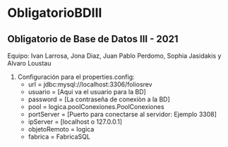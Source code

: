 # ObligatorioBDIII
## Obligatorio de Base de Datos III - 2021
Equipo: Ivan Larrosa, Jona Diaz, Juan Pablo Perdomo, Sophia Jasidakis y Alvaro Loustau

1. Configuración para el properties.config: 
    - url = jdbc:mysql://localhost:3306/foliosrev
    - usuario = [Aqui va el usuario para la BD]
    - password = [La contraseña de conexiòn a la BD]
    - pool = logica.poolConexiones.PoolConexiones
    - portServer = [Puerto para conectarse al servidor: Ejemplo 3308]
    - ipServer = [localhost o 127.0.0.1]
    - objetoRemoto = logica
    - fabrica = FabricaSQL